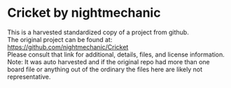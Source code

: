 
# Cricket by nightmechanic  
This is a harvested standardized copy of a project from github.  
The original project can be found at:  
https://github.com/nightmechanic/Cricket  
Please consult that link for additional, details, files, and license information.  
Note: It was auto harvested and if the original repo had more than one board file or anything out of the ordinary the files here are likely not representative.  
    